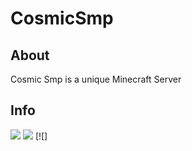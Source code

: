 # CosmicSmp
## About
Cosmic Smp is a unique Minecraft Server
## Info
[![](https://discord.com/api/guilds/817500165866782770/widget.png)](https://discord.gg/Q2zVHjYH8Y)
[![](https://img.shields.io/badge/Java-18-success?logo=java)](https://www.oracle.com/java/technologies/javase-downloads.html)
[![]

